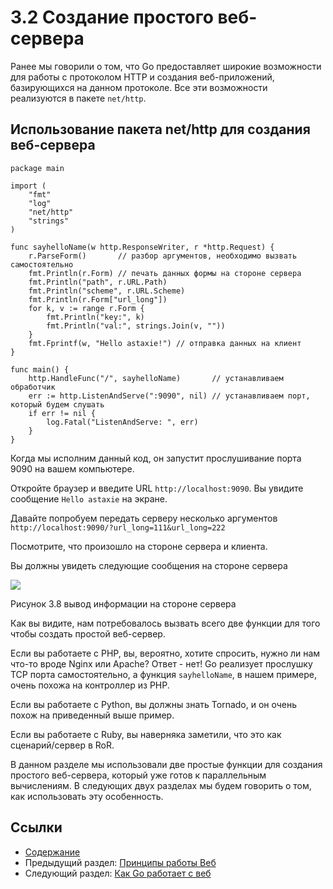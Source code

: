 # 3.2 Создание простого веб-сервера

Ранее мы говорили о том, что Go предоставляет широкие возможности для работы с протоколом HTTP и создания веб-приложений, базирующихся на данном протоколе. Все эти возможности реализуются в пакете `net/http`.

## Использование пакета net/http для создания веб-сервера

    package main
    
    import (
    	"fmt"
    	"log"
    	"net/http"
    	"strings"
    )
    
    func sayhelloName(w http.ResponseWriter, r *http.Request) {
    	r.ParseForm()       // разбор аргументов, необходимо вызвать самостоятельно
    	fmt.Println(r.Form) // печать данных формы на стороне сервера
    	fmt.Println("path", r.URL.Path)
    	fmt.Println("scheme", r.URL.Scheme)
    	fmt.Println(r.Form["url_long"])
    	for k, v := range r.Form {
    		fmt.Println("key:", k)
    		fmt.Println("val:", strings.Join(v, ""))
    	}
    	fmt.Fprintf(w, "Hello astaxie!") // отправка данных на клиент
    }
    
    func main() {
    	http.HandleFunc("/", sayhelloName)       // устанавливаем обработчик
    	err := http.ListenAndServe(":9090", nil) // устанавливаем порт, который будем слушать
    	if err != nil {
    		log.Fatal("ListenAndServe: ", err)
    	}
    }

Когда мы исполним данный код, он запустит прослушивание порта 9090 на вашем компьютере.

Откройте браузер и введите URL `http://localhost:9090`. Вы увидите сообщение `Hello astaxie` на экране.

Давайте попробуем передать серверу несколько аргументов `http://localhost:9090/?url_long=111&url_long=222`

Посмотрите, что произошло на стороне сервера и клиента.

Вы должны увидеть следующие сообщения на стороне сервера

![](images/3.2.goweb.png?raw=true)

Рисунок 3.8 вывод информации на стороне сервера

Как вы видите, нам потребовалось вызвать всего две функции для того чтобы создать простой веб-сервер.

Если вы работаете с PHP, вы, вероятно, хотите спросить, нужно ли нам что-то вроде Nginx или Apache? Ответ - нет! Go реализует прослушку TCP порта самостоятельно, а функция `sayhelloName`, в нашем примере, очень похожа на контроллер из PHP. 

Если вы работаете с Python, вы должны знать Tornado, и он очень похож на приведенный выше пример.

Если вы работаете с Ruby, вы наверняка заметили, что это как сценарий/сервер в RoR.

В данном разделе мы использовали две простые функции для создания простого веб-сервера, который уже готов к параллельным вычислениям. В следующих двух разделах мы будем говорить о том, как использовать эту особенность.

## Ссылки

- [Содержание](preface.md)
- Предыдущий раздел: [Принципы работы Веб](03.1.md)
- Следующий раздел: [Как Go работает с веб](03.3.md)


